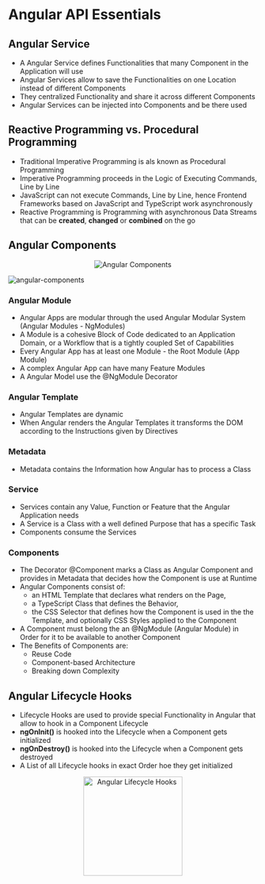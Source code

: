 # Angular API Essentials

## Angular Service

- A Angular Service defines Functionalities that many Component in the Application will use
- Angular Services allow to save the Functionalities on one Location instead of different Components
- They centralized Functionality and share it across different Components
- Angular Services can be injected into Components and be there used

## Reactive Programming vs. Procedural Programming

- Traditional Imperative Programming is als known as Procedural Programming
- Imperative Programming proceeds in the Logic of Executing Commands, Line by Line
- JavaScript can not execute Commands, Line by Line, hence Frontend Frameworks based on JavaScript and TypeScript work asynchronously
- Reactive Programming is Programming with asynchronous Data Streams that can be **created**, **changed** or **combined** on the go

## Angular Components

<p align="center">
  <img src="https://user-images.githubusercontent.com/29623199/177098581-00bf2e56-8a50-4443-babb-ad616c89b221.png" alt="Angular Components" />
</p>

![angular-components]()

### Angular Module

- Angular Apps are modular through the used Angular Modular System (Angular Modules - NgModules)
- A Module is a cohesive Block of Code dedicated to an Application Domain, or a Workflow that is a tightly coupled Set of Capabilities
- Every Angular App has at least one Module - the Root Module (App Module)
- A complex Angular App can have many Feature Modules
- A Angular Model use the @NgModule Decorator

### Angular Template

- Angular Templates are dynamic
- When Angular renders the Angular Templates it transforms the DOM according to the Instructions given by Directives

### Metadata

- Metadata contains the Information how Angular has to process a Class

### Service

- Services contain any Value, Function or Feature that the Angular Application needs
- A Service is a Class with a well defined Purpose that has a specific Task
- Components consume the Services

### Components

- The Decorator @Component marks a Class as Angular Component and provides in Metadata that decides how the Component is use at Runtime
- Angular Components consist of:
  - an HTML Template that declares what renders on the Page,
  - a TypeScript Class that defines the Behavior,
  - the CSS Selector that defines how the Component is used in the the Template, and optionally CSS Styles applied to the Component
- A Component must belong the an @NgModule (Angular Module) in Order for it to be available to another Component
- The Benefits of Components are:
  - Reuse Code
  - Component-based Architecture
  - Breaking down Complexity

## Angular Lifecycle Hooks

- Lifecycle Hooks are used to provide special Functionality in Angular that allow to hook in a Component Lifecycle
- **ngOnInit()** is hooked into the Lifecycle when a Component gets initialized
- **ngOnDestroy()** is hooked into the Lifecycle when a Component gets destroyed
- A List of all Lifecycle hooks in exact Order hoe they get initialized

<p align="center">
  <img src="https://user-images.githubusercontent.com/29623199/177103511-73a8c3c9-bafd-43fe-a712-5fe7b7334c00.png" alt="Angular Lifecycle Hooks" width="200" />
</p>
